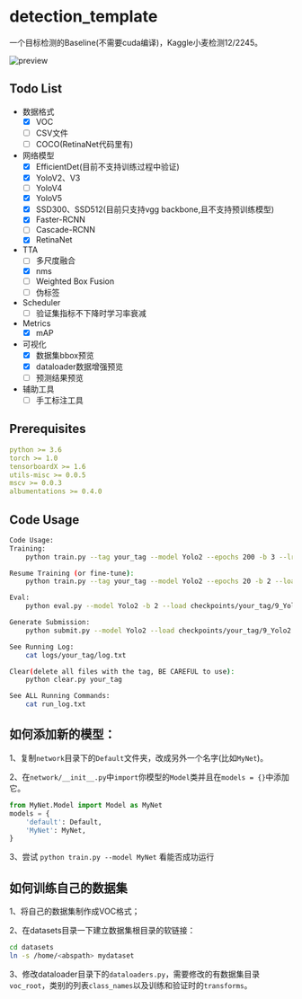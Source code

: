 # detection_template

一个目标检测的Baseline(不需要cuda编译)，Kaggle小麦检测12/2245。

![preview](http://www.xyu.ink/wp-content/uploads/2020/06/cityscapes.png)

## Todo List

- 数据格式
  - [x] VOC
  - [ ] CSV文件
  - [ ] COCO(RetinaNet代码里有)

- 网络模型
  - [x] EfficientDet(目前不支持训练过程中验证)
  - [x] YoloV2、V3
  - [ ] YoloV4
  - [x] YoloV5
  - [x] SSD300、SSD512(目前只支持vgg backbone,且不支持预训练模型)
  - [x] Faster-RCNN
  - [ ] Cascade-RCNN
  - [x] RetinaNet
  
- TTA
  - [ ] 多尺度融合
  - [x] nms
  - [ ] Weighted Box Fusion
  - [ ] 伪标签

- Scheduler
  - [ ] 验证集指标不下降时学习率衰减

- Metrics
  - [x] mAP

- 可视化
  - [x] 数据集bbox预览
  - [x] dataloader数据增强预览
  - [ ] 预测结果预览

- 辅助工具
  - [ ] 手工标注工具

## Prerequisites

```yaml
python >= 3.6
torch >= 1.0
tensorboardX >= 1.6
utils-misc >= 0.0.5
mscv >= 0.0.3
albumentations >= 0.4.0
```

## Code Usage

```bash
Code Usage:
Training:
    python train.py --tag your_tag --model Yolo2 --epochs 200 -b 3 --lr 0.0001 --gpu 0

Resume Training (or fine-tune):
    python train.py --tag your_tag --model Yolo2 --epochs 20 -b 2 --load checkpoints/your_tag/9_Effdet.pt --resume --gpu 0

Eval:
    python eval.py --model Yolo2 -b 2 --load checkpoints/your_tag/9_Yolo2.pt --gpu 1 --vis

Generate Submission:
    python submit.py --model Yolo2 --load checkpoints/your_tag/9_Yolo2.pt -b 2 --gpu 0

See Running Log:
    cat logs/your_tag/log.txt

Clear(delete all files with the tag, BE CAREFUL to use):
    python clear.py your_tag

See ALL Running Commands:
    cat run_log.txt
```

## 如何添加新的模型：


1、复制`network`目录下的`Default`文件夹，改成另外一个名字(比如`MyNet`)。

2、在`network/__init__.py`中`import`你模型的`Model`类并且在`models = {}`中添加它。
```python
from MyNet.Model import Model as MyNet
models = {
    'default': Default,
    'MyNet': MyNet,
}
```

3、尝试 `python train.py --model MyNet` 看能否成功运行


## 如何训练自己的数据集

1、将自己的数据集制作成VOC格式；

2、在datasets目录一下建立数据集根目录的软链接：
```bash
cd datasets
ln -s /home/<abspath> mydataset
```

3、修改dataloader目录下的`dataloaders.py`，需要修改的有数据集目录`voc_root`，类别的列表`class_names`以及训练和验证时的`transforms`。

